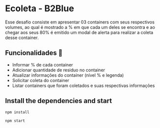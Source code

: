 # Ecoleta - B2Blue

Esse desafio consiste em apresentar 03 containers com seus respectivos volumes, ao qual é mostrado a % em que cada um deles se encontra e ao chegar aos seus 80% é emitido um modal de alerta para realizar a coleta desse container. 



## Funcionalidades 🚀

- Informar % de cada container
- Adicionar quantidade de residuo no container
- Atualizar informações do container (nível % e legenda)
- Solicitar coleta do container
- Listar containers que foram coletados e suas respectivas informações


## Install the dependencies and start
```bash
npm install
```

```start
npm start
```